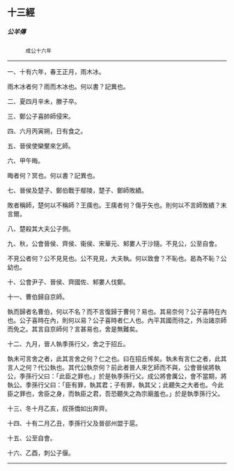 

## 十三經

##### 公羊傳
　　　`成公十六年`

* * *

一、十有六年，春王正月，雨木冰。

雨木冰者何？雨而木冰也。何以書？記異也。

二、夏四月辛未，滕子卒。

三、鄭公子喜帥師侵宋。

四、六月丙寅朔，日有食之。

五、晉侯使欒黶來乞師。

六、甲午晦。

晦者何？冥也。何以書？記異也。

七、晉侯及楚子、鄭伯戰于鄢陵，楚子、鄭師敗績。

敗者稱師，楚何以不稱師？王痍也。王痍者何？傷乎矢也。則何以不言師敗績？末言爾。

八、楚殺其大夫公子側。

九、秋，公會晉侯、齊侯、衞侯、宋華元、邾婁人于沙隨。不見公，公至自會。

不見公者何？公不見見也。公不見見，大夫執。何以致會？不恥也。曷為不恥？公幼也。

十、公會尹子、晉侯、齊國佐、邾婁人伐鄭。

十一、曹伯歸自京師。

執而歸者名曹伯，何以不名？而不言復歸于曹何？易也。其易奈何？公子喜時在內也。公子喜時在內，則何以易？公子喜時者仁人也。內平其國而待之，外治諸京師而免之。其言自京師何？言甚易也，舍是無難矣。

十二、九月，晉人執季孫行父，舍之于招丘。

執未可言舍之者，此其言舍之何？仁之也。曰在招丘悕矣。執未有言仁之者，此其言人之何？代公執也。其代公執奈何？前此者晉人來乞師而不與，公會晉侯將執公，季孫行父曰：「此臣之罪也。」於是執季孫行父。成公將會厲公，會不當期，將執公。季孫行父曰：「臣有罪，執其君；子有罪，執其父；此聽失之大者也。今此臣之罪也，舍臣之身，而執臣之君，吾恐聽失之為宗廟羞也。」於是執季孫行父。

十三、冬十月乙亥，叔孫僑如出奔齊。

十四、十有二月乙丑，季孫行父及晉郤州盟于扈。

十五、公至自會。

十六、乙酉，刺公子偃。

* * *

